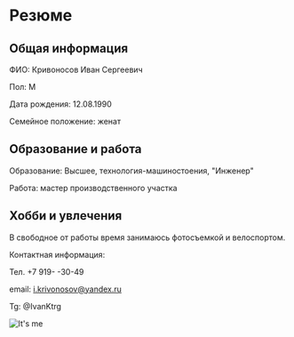 # Резюме
## Общая информация

ФИО: Кривоносов Иван Сергеевич

Пол: М

Дата рождения: 12.08.1990

Семейное положение: женат

## Образование и работа

Образование: Высшее, технология-машиностоения, "Инженер"

Работа: мастер производственного участка

## Хобби и увлечения

В свободное от работы время занимаюсь фотосъемкой и велоспортом.

Контактная информация:

Тел. +7 919-   -30-49

email: i.krivonosov@yandex.ru

Tg: @IvanKtrg

![It's me](https://1.downloader.disk.yandex.ru/preview/9488dcff8bc609f6e8e1f45e30ac5ef2672cb9d84fe683ed4fd0d2b314bc58e7/inf/nLuqVkMwCgm5sum8Hr3fFE9-UdaZKn6_7DSEF7H5_JuYmIZfCFwziTcqQw1kTHfoh8GpxcdEMnhVCFgZDKWgDg%3D%3D?uid=103235707&filename=DSC04187.jpg&disposition=inline&hash=&limit=0&content_type=image%2Fjpeg&owner_uid=103235707&tknv=v2&size=2784x1598)